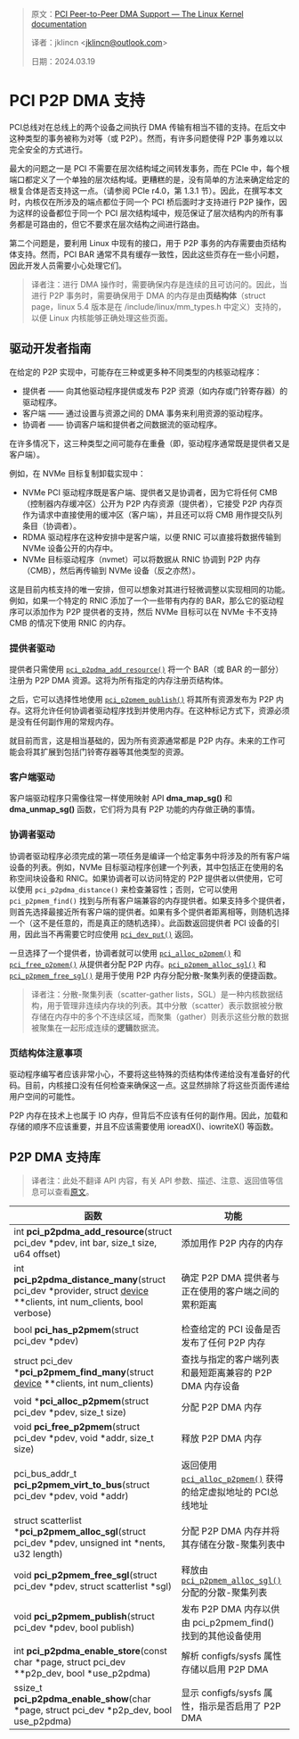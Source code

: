 > 原文：[PCI Peer-to-Peer DMA Support — The Linux Kernel documentation](https://docs.kernel.org/driver-api/pci/p2pdma.html)
>
> 译者：jklincn \<jklincn@outlook.com\>
>
> 日期：2024.03.19

# PCI P2P DMA 支持

PCI总线对在总线上的两个设备之间执行 DMA 传输有相当不错的支持。在后文中这种类型的事务被称为对等（或 P2P）。然而，有许多问题使得 P2P 事务难以以完全安全的方式进行。

最大的问题之一是 PCI 不需要在层次结构域之间转发事务，而在 PCIe 中，每个根端口都定义了一个单独的层次结构域。更糟糕的是，没有简单的方法来确定给定的根复合体是否支持这一点。（请参阅 PCIe r4.0，第 1.3.1 节）。因此，在撰写本文时，内核仅在所涉及的端点都位于同一个 PCI 桥后面时才支持进行 P2P 操作，因为这样的设备都位于同一个 PCI 层次结构域中，规范保证了层次结构内的所有事务都是可路由的，但它不要求在层次结构之间进行路由。

第二个问题是，要利用 Linux 中现有的接口，用于 P2P 事务的内存需要由页结构体支持。然而，PCI BAR 通常不具有缓存一致性，因此这些页存在一些小问题，因此开发人员需要小心处理它们。

> 译者注：进行 DMA 操作时，需要确保内存是连续的且可访问的。因此，当进行 P2P 事务时，需要确保用于 DMA 的内存是由**页结构体**（struct page，linux 5.4 版本是在 /include/linux/mm_types.h 中定义）支持的，以便 Linux 内核能够正确处理这些页面。

## 驱动开发者指南

在给定的 P2P 实现中，可能存在三种或更多种不同类型的内核驱动程序：

- 提供者 —— 向其他驱动程序提供或发布 P2P 资源（如内存或门铃寄存器）的驱动程序。
- 客户端 —— 通过设置与资源之间的 DMA 事务来利用资源的驱动程序。
- 协调者 —— 协调客户端和提供者之间数据流的驱动程序。

在许多情况下，这三种类型之间可能存在重叠（即，驱动程序通常既是提供者又是客户端）。

例如，在 NVMe 目标复制卸载实现中：

- NVMe PCI 驱动程序既是客户端、提供者又是协调者，因为它将任何 CMB（控制器内存缓冲区）公开为 P2P 内存资源（提供者），它接受 P2P 内存页作为请求中直接使用的缓冲区（客户端），并且还可以将 CMB 用作提交队列条目（协调者）。
- RDMA 驱动程序在这种安排中是客户端，以便 RNIC 可以直接将数据传输到 NVMe 设备公开的内存中。
- NVMe 目标驱动程序（nvmet）可以将数据从 RNIC 协调到 P2P 内存（CMB），然后再传输到 NVMe 设备（反之亦然）。

这是目前内核支持的唯一安排，但可以想象对其进行轻微调整以实现相同的功能。例如，如果一个特定的 RNIC 添加了一个一些带有内存的 BAR，那么它的驱动程序可以添加作为 P2P 提供者的支持，然后 NVMe 目标可以在 NVMe 卡不支持 CMB 的情况下使用 RNIC 的内存。

### 提供者驱动

提供者只需使用 [`pci_p2pdma_add_resource()`](https://docs.kernel.org/driver-api/pci/p2pdma.html#c.pci_p2pdma_add_resource) 将一个 BAR（或 BAR 的一部分）注册为 P2P DMA 资源。这将为所有指定的内存注册页结构体。

之后，它可以选择性地使用 [`pci_p2pmem_publish()`](https://docs.kernel.org/driver-api/pci/p2pdma.html#c.pci_p2pmem_publish) 将其所有资源发布为 P2P 内存。这将允许任何协调者驱动程序找到并使用内存。在这种标记方式下，资源必须是没有任何副作用的常规内存。

就目前而言，这是相当基础的，因为所有资源通常都是 P2P 内存。未来的工作可能会将其扩展到包括门铃寄存器等其他类型的资源。

### 客户端驱动

客户端驱动程序只需像往常一样使用映射 API **dma_map_sg()** 和 **dma_unmap_sg()** 函数，它们将为具有 P2P 功能的内存做正确的事情。

### 协调者驱动

协调者驱动程序必须完成的第一项任务是编译一个给定事务中将涉及的所有客户端设备的列表。例如，NVMe 目标驱动程序创建一个列表，其中包括正在使用的名称空间块设备和 RNIC。如果协调者可以访问特定的 P2P 提供者以供使用，它可以使用 `pci_p2pdma_distance()` 来检查兼容性；否则，它可以使用 `pci_p2pmem_find()` 找到与所有客户端兼容的内存提供者。如果支持多个提供者，则首先选择最接近所有客户端的提供者。如果有多个提供者距离相等，则随机选择一个（这不是任意的，而是真正的随机选择）。此函数返回提供者 PCI 设备的引用，因此当不再需要它时应使用 [`pci_dev_put()`](https://docs.kernel.org/driver-api/pci/pci.html#c.pci_dev_put) 返回。

一旦选择了一个提供者，协调者就可以使用 [`pci_alloc_p2pmem()`](https://docs.kernel.org/driver-api/pci/p2pdma.html#c.pci_alloc_p2pmem)  和 [`pci_free_p2pmem()`](https://docs.kernel.org/driver-api/pci/p2pdma.html#c.pci_free_p2pmem) 从提供者分配 P2P 内存。[`pci_p2pmem_alloc_sgl()`](https://docs.kernel.org/driver-api/pci/p2pdma.html#c.pci_p2pmem_alloc_sgl) 和 [`pci_p2pmem_free_sgl()`](https://docs.kernel.org/driver-api/pci/p2pdma.html#c.pci_p2pmem_free_sgl) 是用于使用 P2P 内存分配分散-聚集列表的便捷函数。

> 译者注：分散-聚集列表（scatter-gather lists，SGL）是一种内核数据结构，用于管理非连续内存块的列表。其中分散（scatter）表示数据被分散存储在内存中的多个不连续区域，而聚集（gather）则表示这些分散的数据被聚集在一起形成连续的**逻辑**数据流。

### 页结构体注意事项

驱动程序编写者应该非常小心，不要将这些特殊的页结构体传递给没有准备好的代码。目前，内核接口没有任何检查来确保这一点。这显然排除了将这些页面传递给用户空间的可能性。

P2P 内存在技术上也属于 IO 内存，但背后不应该有任何的副作用。因此，加载和存储的顺序不应该重要，并且不应该需要使用 ioreadX()、iowriteX() 等函数。

## P2P DMA 支持库

> 译者注：此处不翻译 API 内容，有关 API 参数、描述、注意、返回值等信息可以查看[原文](https://docs.kernel.org/driver-api/pci/p2pdma.html#p2p-dma-support-library)。

| 函数                                                         | 功能                                                         |
| ------------------------------------------------------------ | ------------------------------------------------------------ |
| int **pci_p2pdma_add_resource**(struct pci_dev *pdev, int bar, size_t size, u64 offset) | 添加用作 P2P 内存的内存                                      |
| int **pci_p2pdma_distance_many**(struct pci_dev *provider, struct [device](https://docs.kernel.org/driver-api/infrastructure.html#c.device) **clients, int num_clients, bool verbose) | 确定 P2P DMA 提供者与正在使用的客户端之间的累积距离          |
| bool **pci_has_p2pmem**(struct pci_dev *pdev)                | 检查给定的 PCI 设备是否发布了任何 P2P 内存                   |
| struct pci_dev ***pci_p2pmem_find_many**(struct [device](https://docs.kernel.org/driver-api/infrastructure.html#c.device) **clients, int num_clients) | 查找与指定的客户端列表和最短距离兼容的 P2P DMA 内存设备      |
| void ***pci_alloc_p2pmem**(struct pci_dev *pdev, size_t size) | 分配 P2P DMA 内存                                            |
| void **pci_free_p2pmem**(struct pci_dev *pdev, void *addr, size_t size) | 释放 P2P DMA 内存                                            |
| pci_bus_addr_t **pci_p2pmem_virt_to_bus**(struct pci_dev *pdev, void *addr) | 返回使用 [`pci_alloc_p2pmem()`](https://docs.kernel.org/driver-api/pci/p2pdma.html#c.pci_alloc_p2pmem) 获得的给定虚拟地址的 PCI总线地址 |
| struct scatterlist ***pci_p2pmem_alloc_sgl**(struct pci_dev *pdev, unsigned int *nents, u32 length) | 分配 P2P DMA 内存并将其存储在分散-聚集列表中                 |
| void **pci_p2pmem_free_sgl**(struct pci_dev *pdev, struct scatterlist *sgl) | 释放由 [`pci_p2pmem_alloc_sgl()`](https://docs.kernel.org/driver-api/pci/p2pdma.html#c.pci_p2pmem_alloc_sgl) 分配的分散-聚集列表 |
| void **pci_p2pmem_publish**(struct pci_dev *pdev, bool publish) | 发布 P2P DMA 内存以供由 pci_p2pmem_find() 找到的其他设备使用 |
| int **pci_p2pdma_enable_store**(const char *page, struct pci_dev **p2p_dev, bool *use_p2pdma) | 解析 configfs/sysfs 属性存储以启用 P2P DMA                   |
| ssize_t **pci_p2pdma_enable_show**(char *page, struct pci_dev *p2p_dev, bool use_p2pdma) | 显示 configfs/sysfs 属性，指示是否启用了 P2P DMA             |

